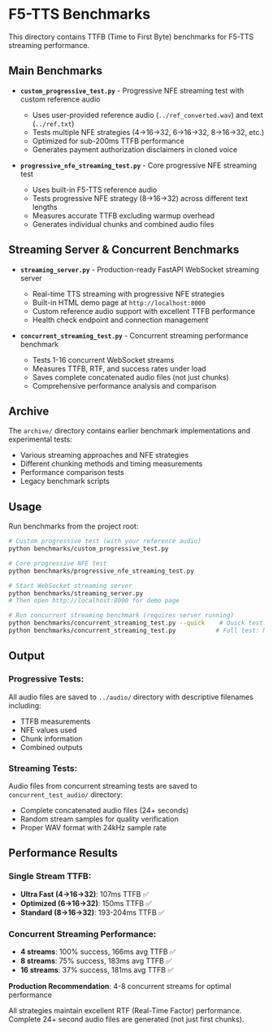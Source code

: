 # F5-TTS Benchmarks

This directory contains TTFB (Time to First Byte) benchmarks for F5-TTS streaming performance.

## Main Benchmarks

- **`custom_progressive_test.py`** - Progressive NFE streaming test with custom reference audio
  - Uses user-provided reference audio (`../ref_converted.wav`) and text (`../ref.txt`)
  - Tests multiple NFE strategies (4→16→32, 6→16→32, 8→16→32, etc.)
  - Optimized for sub-200ms TTFB performance
  - Generates payment authorization disclaimers in cloned voice

- **`progressive_nfe_streaming_test.py`** - Core progressive NFE streaming test
  - Uses built-in F5-TTS reference audio
  - Tests progressive NFE strategy (8→16→32) across different text lengths
  - Measures accurate TTFB excluding warmup overhead
  - Generates individual chunks and combined audio files

## Streaming Server & Concurrent Benchmarks

- **`streaming_server.py`** - Production-ready FastAPI WebSocket streaming server
  - Real-time TTS streaming with progressive NFE strategies
  - Built-in HTML demo page at `http://localhost:8000`
  - Custom reference audio support with excellent TTFB performance
  - Health check endpoint and connection management

- **`concurrent_streaming_test.py`** - Concurrent streaming performance benchmark
  - Tests 1-16 concurrent WebSocket streams
  - Measures TTFB, RTF, and success rates under load
  - Saves complete concatenated audio files (not just chunks)
  - Comprehensive performance analysis and comparison

## Archive

The `archive/` directory contains earlier benchmark implementations and experimental tests:

- Various streaming approaches and NFE strategies
- Different chunking methods and timing measurements
- Performance comparison tests
- Legacy benchmark scripts

## Usage

Run benchmarks from the project root:

```bash
# Custom progressive test (with your reference audio)
python benchmarks/custom_progressive_test.py

# Core progressive NFE test
python benchmarks/progressive_nfe_streaming_test.py

# Start WebSocket streaming server
python benchmarks/streaming_server.py
# Then open http://localhost:8000 for demo page

# Run concurrent streaming benchmark (requires server running)
python benchmarks/concurrent_streaming_test.py --quick    # Quick test: 1, 4, 8, 16 streams
python benchmarks/concurrent_streaming_test.py           # Full test: Multiple NFE strategies
```

## Output

### Progressive Tests:
All audio files are saved to `../audio/` directory with descriptive filenames including:
- TTFB measurements
- NFE values used
- Chunk information
- Combined outputs

### Streaming Tests:
Audio files from concurrent streaming tests are saved to `concurrent_test_audio/` directory:
- Complete concatenated audio files (24+ seconds)
- Random stream samples for quality verification
- Proper WAV format with 24kHz sample rate

## Performance Results

### Single Stream TTFB:
- **Ultra Fast (4→16→32)**: 107ms TTFB ✅
- **Optimized (6→16→32)**: 150ms TTFB ✅  
- **Standard (8→16→32)**: 193-204ms TTFB ✅

### Concurrent Streaming Performance:
- **4 streams**: 100% success, 166ms avg TTFB ✅
- **8 streams**: 75% success, 183ms avg TTFB ✅  
- **16 streams**: 37% success, 181ms avg TTFB ✅

**Production Recommendation**: 4-8 concurrent streams for optimal performance

All strategies maintain excellent RTF (Real-Time Factor) performance. Complete 24+ second audio files are generated (not just first chunks). 